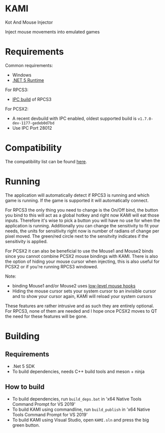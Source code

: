 # KAMI
Kot And Mouse Injector

Inject mouse movements into emulated games

# Requirements
Common requirements:
* Windows
* [.NET 5 Runtime](https://dotnet.microsoft.com/download)

For RPCS3:
* [IPC build](https://github.com/RPCS3/rpcs3/pull/10522) of RPCS3

For PCSX2:
* A recent devbuild with IPC enabled, oldest supported build is `v1.7.0-dev-1177-gedeb0d7bd`
* Use IPC Port 28012

# Compatibility
The compatibility list can be found [here](https://isjuhn.github.io/index.html).

# Running
The application will automatically detect if RPCS3 is running and which game is running. If the game is supported it will automatically connect.

For RPCS3 the only thing you need to change is the On/Off bind, the button you bind to this will act as a global hotkey and right now KAMI will eat those inputs. Therefore it's wise to pick a button you will have no use for when the application is running. Additionally you can change the sensitivity to fit your needs, the units for sensitivity right now is number of radians of change per pixel moved. The green/red circle next to the sensitvity indicates if the sensitivity is applied.

For PCSX2 it can also be beneficial to use the Mouse1 and Mouse2 binds since you cannot combine PCSX2 mouse bindings with KAMI. There is also the option of hiding your mouse cursor when injecting, this is also useful for PCSX2 or if you're running RPCS3 windowed.

Note:
* binding Mouse1 and/or Mouse2 uses [low-level mouse hooks](https://docs.microsoft.com/en-us/previous-versions/windows/desktop/legacy/ms644986(v=vs.85))
* Hiding the mouse cursor sets your system cursor to an invisible cursor and to show your cursor again, KAMI will reload your system cursors

These features are rather intrusive and as such they are entirely optional. For RPCS3, none of them are needed and I hope once PCSX2 moves to QT the need for these features will be gone.

# Building
## Requirements
* .Net 5 SDK
* To build dependencies, needs C++ build tools and meson + ninja

## How to build
* To build dependencies, run `build_deps.bat` in 'x64 Native Tools Command Prompt for VS 2019'
* To build KAMI using commandline, run `build_publish` in 'x64 Native Tools Command Prompt for VS 2019'
* To build KAMI using Visual Studio, open `KAMI.sln` and press the big green button.
